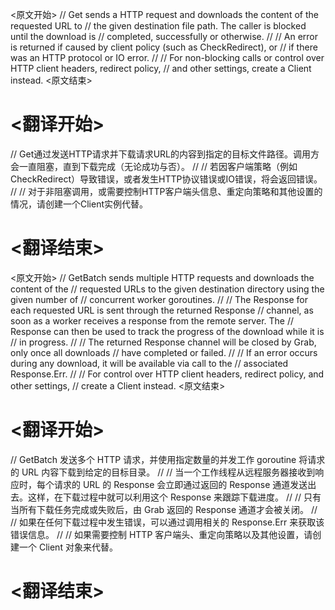 
<原文开始>
// Get sends a HTTP request and downloads the content of the requested URL to
// the given destination file path. The caller is blocked until the download is
// completed, successfully or otherwise.
//
// An error is returned if caused by client policy (such as CheckRedirect), or
// if there was an HTTP protocol or IO error.
//
// For non-blocking calls or control over HTTP client headers, redirect policy,
// and other settings, create a Client instead.
<原文结束>

# <翻译开始>
// Get通过发送HTTP请求并下载请求URL的内容到指定的目标文件路径。调用方会一直阻塞，直到下载完成（无论成功与否）。
//
// 若因客户端策略（例如CheckRedirect）导致错误，或者发生HTTP协议错误或IO错误，将会返回错误。
//
// 对于非阻塞调用，或需要控制HTTP客户端头信息、重定向策略和其他设置的情况，请创建一个Client实例代替。
# <翻译结束>


<原文开始>
// GetBatch sends multiple HTTP requests and downloads the content of the
// requested URLs to the given destination directory using the given number of
// concurrent worker goroutines.
//
// The Response for each requested URL is sent through the returned Response
// channel, as soon as a worker receives a response from the remote server. The
// Response can then be used to track the progress of the download while it is
// in progress.
//
// The returned Response channel will be closed by Grab, only once all downloads
// have completed or failed.
//
// If an error occurs during any download, it will be available via call to the
// associated Response.Err.
//
// For control over HTTP client headers, redirect policy, and other settings,
// create a Client instead.
<原文结束>

# <翻译开始>
// GetBatch 发送多个 HTTP 请求，并使用指定数量的并发工作 goroutine 将请求的 URL 内容下载到给定的目标目录。
//
// 当一个工作线程从远程服务器接收到响应时，每个请求的 URL 的 Response 会立即通过返回的 Response 通道发送出去。这样，在下载过程中就可以利用这个 Response 来跟踪下载进度。
//
// 只有当所有下载任务完成或失败后，由 Grab 返回的 Response 通道才会被关闭。
//
// 如果在任何下载过程中发生错误，可以通过调用相关的 Response.Err 来获取该错误信息。
//
// 如果需要控制 HTTP 客户端头、重定向策略以及其他设置，请创建一个 Client 对象来代替。
# <翻译结束>

